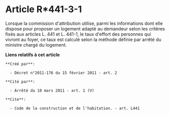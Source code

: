 # Article R*441-3-1

Lorsque la commission d'attribution utilise, parmi les informations dont elle dispose pour proposer un logement adapté au
demandeur selon les critères fixés aux articles L. 441 et L. 441-1, le taux d'effort des personnes qui vivront au foyer, ce
taux est calculé selon la méthode définie par arrêté du ministre chargé du logement.

**Liens relatifs à cet article**

	**Créé par**:

	  - Décret n°2011-176 du 15 février 2011 - art. 2

	**Cité par**:

	  - Arrêté du 10 mars 2011 - art. 1 (V)

	**Cite**:

	  - Code de la construction et de l'habitation. - art. L441
